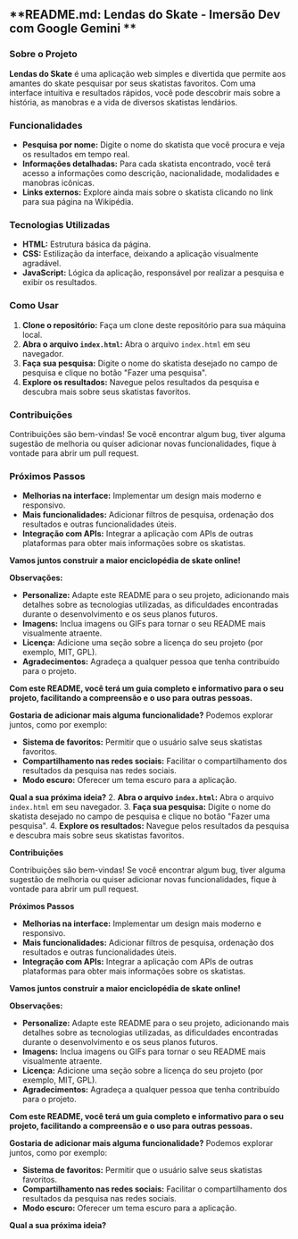 ## **README.md: Lendas do Skate - Imersão Dev com Google Gemini **

### **Sobre o Projeto**

**Lendas do Skate** é uma aplicação web simples e divertida que permite aos amantes do skate pesquisar por seus skatistas favoritos. Com uma interface intuitiva e resultados rápidos, você pode descobrir mais sobre a história, as manobras e a vida de diversos skatistas lendários.

### **Funcionalidades**

* **Pesquisa por nome:** Digite o nome do skatista que você procura e veja os resultados em tempo real.
* **Informações detalhadas:** Para cada skatista encontrado, você terá acesso a informações como descrição, nacionalidade, modalidades e manobras icônicas.
* **Links externos:** Explore ainda mais sobre o skatista clicando no link para sua página na Wikipédia.

### **Tecnologias Utilizadas**

* **HTML:** Estrutura básica da página.
* **CSS:** Estilização da interface, deixando a aplicação visualmente agradável.
* **JavaScript:** Lógica da aplicação, responsável por realizar a pesquisa e exibir os resultados.

### **Como Usar**

1. **Clone o repositório:** Faça um clone deste repositório para sua máquina local.
2. **Abra o arquivo `index.html`:** Abra o arquivo `index.html` em seu navegador.
3. **Faça sua pesquisa:** Digite o nome do skatista desejado no campo de pesquisa e clique no botão "Fazer uma pesquisa".
4. **Explore os resultados:** Navegue pelos resultados da pesquisa e descubra mais sobre seus skatistas favoritos.

### **Contribuições**

Contribuições são bem-vindas! Se você encontrar algum bug, tiver alguma sugestão de melhoria ou quiser adicionar novas funcionalidades, fique à vontade para abrir um pull request.

### **Próximos Passos**

* **Melhorias na interface:** Implementar um design mais moderno e responsivo.
* **Mais funcionalidades:** Adicionar filtros de pesquisa, ordenação dos resultados e outras funcionalidades úteis.
* **Integração com APIs:** Integrar a aplicação com APIs de outras plataformas para obter mais informações sobre os skatistas.

**Vamos juntos construir a maior enciclopédia de skate online!** 

**Observações:**

* **Personalize:** Adapte este README para o seu projeto, adicionando mais detalhes sobre as tecnologias utilizadas, as dificuldades encontradas durante o desenvolvimento e os seus planos futuros.
* **Imagens:** Inclua imagens ou GIFs para tornar o seu README mais visualmente atraente.
* **Licença:** Adicione uma seção sobre a licença do seu projeto (por exemplo, MIT, GPL).
* **Agradecimentos:** Agradeça a qualquer pessoa que tenha contribuído para o projeto.

**Com este README, você terá um guia completo e informativo para o seu projeto, facilitando a compreensão e o uso para outras pessoas.**

**Gostaria de adicionar mais alguma funcionalidade?** Podemos explorar juntos, como por exemplo:

* **Sistema de favoritos:** Permitir que o usuário salve seus skatistas favoritos.
* **Compartilhamento nas redes sociais:** Facilitar o compartilhamento dos resultados da pesquisa nas redes sociais.
* **Modo escuro:** Oferecer um tema escuro para a aplicação.

**Qual a sua próxima ideia?**
2. **Abra o arquivo `index.html`:** Abra o arquivo `index.html` em seu navegador.
3. **Faça sua pesquisa:** Digite o nome do skatista desejado no campo de pesquisa e clique no botão "Fazer uma pesquisa".
4. **Explore os resultados:** Navegue pelos resultados da pesquisa e descubra mais sobre seus skatistas favoritos.

**Contribuições**

Contribuições são bem-vindas! Se você encontrar algum bug, tiver alguma sugestão de melhoria ou quiser adicionar novas funcionalidades, fique à vontade para abrir um pull request.

**Próximos Passos**

* **Melhorias na interface:** Implementar um design mais moderno e responsivo.
* **Mais funcionalidades:** Adicionar filtros de pesquisa, ordenação dos resultados e outras funcionalidades úteis.
* **Integração com APIs:** Integrar a aplicação com APIs de outras plataformas para obter mais informações sobre os skatistas.

**Vamos juntos construir a maior enciclopédia de skate online!** 

**Observações:**

* **Personalize:** Adapte este README para o seu projeto, adicionando mais detalhes sobre as tecnologias utilizadas, as dificuldades encontradas durante o desenvolvimento e os seus planos futuros.
* **Imagens:** Inclua imagens ou GIFs para tornar o seu README mais visualmente atraente.
* **Licença:** Adicione uma seção sobre a licença do seu projeto (por exemplo, MIT, GPL).
* **Agradecimentos:** Agradeça a qualquer pessoa que tenha contribuído para o projeto.

**Com este README, você terá um guia completo e informativo para o seu projeto, facilitando a compreensão e o uso para outras pessoas.**

**Gostaria de adicionar mais alguma funcionalidade?** Podemos explorar juntos, como por exemplo:

* **Sistema de favoritos:** Permitir que o usuário salve seus skatistas favoritos.
* **Compartilhamento nas redes sociais:** Facilitar o compartilhamento dos resultados da pesquisa nas redes sociais.
* **Modo escuro:** Oferecer um tema escuro para a aplicação.

**Qual a sua próxima ideia?**
```

